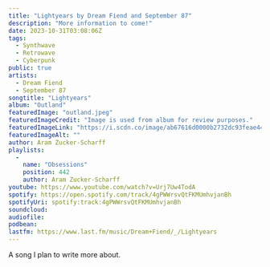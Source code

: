 ```yaml
---
title: "Lightyears by Dream Fiend and September 87"
description: "More information to come!"
date: 2023-10-31T03:08:06Z
tags:
  - Synthwave
  - Retrowave
  - Cyberpunk
public: true
artists:
  - Dream Fiend
  - September 87
songtitle: "Lightyears"
album: "Outland"
featuredImage: "outland.jpeg"
featuredImageCredit: "Image is used from album for review purposes."
featuredImageLink: "https://i.scdn.co/image/ab67616d0000b2732dc93feae44e5d36bdb764ef"
featuredImageAlt: ""
author: Aram Zucker-Scharff
playlists:
  -
    name: "Obsessions"
    position: 442
    author: Aram Zucker-Scharff
youtube: https://www.youtube.com/watch?v=Urj7Uw4TodA
spotify: https://open.spotify.com/track/4gPWWrsvQtFKMUmhvjanBh
spotifyUri: spotify:track:4gPWWrsvQtFKMUmhvjanBh
soundcloud:
audiofile:
podbean:
lastfm: https://www.last.fm/music/Dream+Fiend/_/Lightyears
---
```


A song I plan to write more about.
		